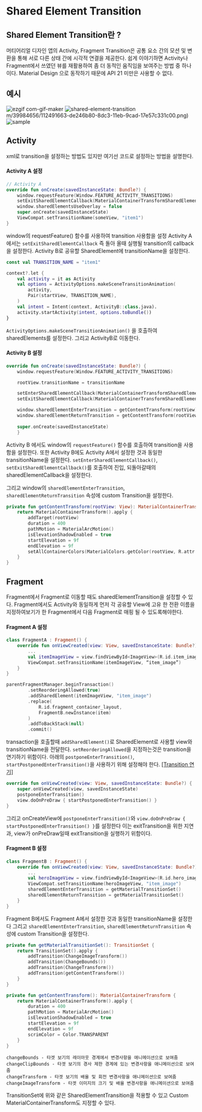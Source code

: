# Shared Element Transition

## Shared Element Transition란 ?
머티어리얼 디자인 앱의 Activity, Fragment Transition은 공통 요소 간의 모션 및 변환을 통해 서로 다른 상태 간에 시각적 연결을 제공한다. 
쉽게 이야기하면 Activity나 Fragment에서 쓰였던 뷰를 재활용하여 좀 더 동적인 움직임을 보여주는 방법 중 하나이다.
Material Design 으로 동작하기 때문에 API 21 미만은 사용할 수 없다.


## 예시
![ezgif com-gif-maker](https://user-images.githubusercontent.com/57612082/112417159-53fbe900-8d6a-11eb-87d2-e26058452b5e.gif)
![shared-element-transition](https://user-images.githubusercontent.com/39984656/112491754-f4cac280-8dc3-11eb-8e6d-f08246ecbe1f.gif)
m/39984656/112491663-de246b80-8dc3-11eb-9cad-17e57c331c00.png)
![sample](https://user-images.githubusercontent.com/57612082/112416975-0da68a00-8d6a-11eb-8bab-8520e7bbe2c3.gif)


## Activity
xml로 transition을 설정하는 방법도 있지만
여기선 코드로 설정하는 방법을 설명한다.

#### Activity A 설정
```kotlin
// Activity A 
override fun onCreate(savedInstanceState: Bundle?) {
    window.requestFeature(Window.FEATURE_ACTIVITY_TRANSITIONS)
    setExitSharedElementCallback(MaterialContainerTransformSharedElementCallback())
    window.sharedElementsUseOverlay = false
    super.onCreate(savedInstanceState)
    ViewCompat.setTransitionName(someView, "item1")
}
```
window의 requestFeature() 함수를 사용하여 transition 사용함을 설정
Activity A에서는 `setExitSharedElementCallback` 즉 돌아 올때 실행될 transition의 callback을 설정한다.
Activity B로 공유할 SharedElement에 transitionName을 설정한다.

```kotlin
const val TRANSITION_NAME = "item1"

context?.let {
    val activity = it as Activity
    val options = ActivityOptions.makeSceneTransitionAnimation(
        activity,
        Pair(startView, TRANSITION_NAME),
    )
    val intent = Intent(context, ActivityB::class.java).
    activity.startActivity(intent, options.toBundle())
}
```
`ActivityOptions.makeSceneTransitionAnimation()` 을 호출하여
sharedElements를 설정한다.
그리고 ActivityB로 이동한다.

#### Activity B 설정
```kotlin
override fun onCreate(savedInstanceState: Bundle?) {
    window.requestFeature(Window.FEATURE_ACTIVITY_TRANSITIONS)

    rootView.transitionName = transitionName

    setEnterSharedElementCallback(MaterialContainerTransformSharedElementCallback())
    setExitSharedElementCallback(MaterialContainerTransformSharedElementCallback())

    window.sharedElementEnterTransition = getContentTransform(rootView)
    window.sharedElementReturnTransition = getContentTransform(rootView)
        
    super.onCreate(savedInstanceState)
    }
```
Activity B 에서도 window의 `requestFeature()` 함수를 호출하여 transition을 사용함을 설정한다.
또한 Activity B에도 Activity A에서 설정한 것과 동일한 transitionName을 설정한다.
`setEnterSharedElementCallback()`, `setExitSharedElementCallback()`를 호출하여
진입, 되돌아갈때의 sharedElementCallback을 설정한다.

그리고 window의 `sharedElementEnterTransition`, `sharedElementReturnTransition` 속성에 custom Transition을 설정한다.

```kotlin
private fun getContentTransform(rootView: View): MaterialContainerTransform {
    return MaterialContainerTransform().apply {
        addTarget(rootView)
        duration = 400
        pathMotion = MaterialArcMotion()
        isElevationShadowEnabled = true
        startElevation = 9f
        endElevation = 9f
        setAllContainerColors(MaterialColors.getColor(rootView, R.attr.colorSurface))
    }
}
```


## Fragment
Fragment에서 Fragment로 이동할 때도 sharedElementTransition을 설정할 수 있다.
Fragment에서도 Activity와 동일하게 먼저 각 공유할 View에 고유 한 전환 이름을 지정하여보기가 한 Fragment에서 다음 Fragment로 매핑 될 수 있도록해야한다.

#### Fragment A 설정
```kotlin
class FragmentA : Fragment() {
    override fun onViewCreated(view: View, savedInstanceState: Bundle?) {
        ...
        val itemImageView = view.findViewById<ImageView>(R.id.item_image)
        ViewCompat.setTransitionName(itemImageView, “item_image”)
    }
}
```

```kotlin
parentFragmentManager.beginTransaction()
        .setReorderingAllowed(true)
        .addSharedElement(itemImageView, "item_image")
        .replace(
            R.id.fragment_container_layout,
            FragmentB.newInstance(item)
        )
        .addToBackStack(null)
        .commit()
```
transaction을 호출할때 `addSharedElement()`로 SharedElement로 사용할 view와 transitionName을 전달한다.
`setReorderingAllowed`을 지정하는것은 transition을 연기하기 위함이다. 
아래의 `postponeEnterTransition()`, `startPostponedEnterTransition()`을 사용하기 위해 설정해야 한다. 
[[Transition 연기]](https://developer.android.com/guide/fragments/animate#postpone)

```kotlin
override fun onViewCreated(view: View, savedInstanceState: Bundle?) {
    super.onViewCreated(view, savedInstanceState)
    postponeEnterTransition()
    view.doOnPreDraw { startPostponedEnterTransition() }
}
```
그리고 onCreateView에
`postponeEnterTransition()`와 `view.doOnPreDraw { startPostponedEnterTransition() }`를 설정한다
이는 exitTransition을 위한 지연과, view가 onPreDraw일때 exitTransition을 실행하기 위함이다.


#### Fragment B 설정
```kotlin
class FragmentB : Fragment() {
    override fun onViewCreated(view: View, savedInstanceState: Bundle?) {
        ...
        val heroImageView = view.findViewById<ImageView>(R.id.hero_image)
        ViewCompat.setTransitionName(heroImageView, "item_image")
        sharedElementEnterTransition = getMaterialTransitionSet()
        sharedElementReturnTransition = getMaterialTransitionSet()
    }
}
```
Fragment B에서도 Fragment A에서 설정한 것과 동일한 transitionName을 설정한다
그리고 `sharedElementEnterTransition`, `sharedElementReturnTransition` 속성에 custom Transition을 설정한다.

```kotlin
private fun getMaterialTransitionSet(): TransitionSet {
    return TransitionSet().apply {
        addTransition(ChangeImageTransform())
        addTransition(ChangeBounds())
        addTransition(ChangeTransform())
        addTransition(getContentTransform())
    }
}

private fun getContentTransform(): MaterialContainerTransform {
    return MaterialContainerTransform().apply {
        duration = 400
        pathMotion = MaterialArcMotion()
        isElevationShadowEnabled = true
        startElevation = 9f
        endElevation = 9f
        scrimColor = Color.TRANSPARENT
    }
}
```

```
changeBounds - 타겟 보기의 레이아웃 경계에서 변경사항을 애니메이션으로 보여줌
changeClipBounds - 타겟 보기의 경사 제한 경계에 있는 변경사항을 애니메이션으로 보여줌
changeTransform - 타겟 보기의 배율 및 회전 변경사항을 애니메이션으로 보여줌
changeImageTransform - 타겟 이미지의 크기 및 배율 변경사항을 애니메이션으로 보여줌
```
TransitionSet에 위와 같은 SharedElementTransition을 적용할 수 있고
Custom MaterialContainerTransform도 지정할 수 있다.